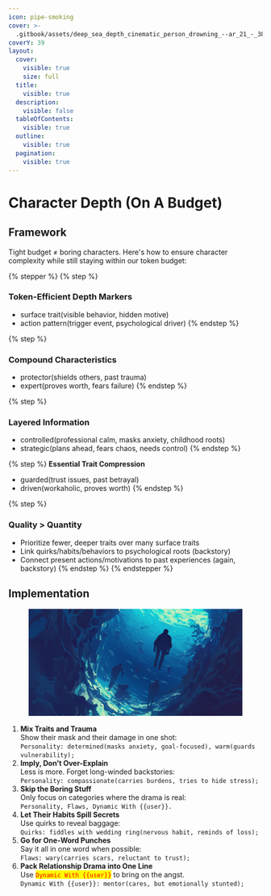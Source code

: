 ```yaml
---
icon: pipe-smoking
cover: >-
  .gitbook/assets/deep_sea_depth_cinematic_person_drowning_--ar_21_-_384ccebc-4319-4f08-8250-8d8921772f54_1.png
coverY: 39
layout:
  cover:
    visible: true
    size: full
  title:
    visible: true
  description:
    visible: false
  tableOfContents:
    visible: true
  outline:
    visible: true
  pagination:
    visible: true
---
```


# Character Depth (On A Budget)

## Framework

Tight budget ≠ boring characters. Here's how to ensure character complexity while still staying within our token budget:

{% stepper %}
{% step %}
### **Token-Efficient Depth Markers**

* surface trait(visible behavior, hidden motive)
* action pattern(trigger event, psychological driver)
{% endstep %}

{% step %}
### **Compound Characteristics**

* protector(shields others, past trauma)
* expert(proves worth, fears failure)
{% endstep %}

{% step %}
### **Layered Information**

* controlled(professional calm, masks anxiety, childhood roots)
* strategic(plans ahead, fears chaos, needs control)
{% endstep %}

{% step %}
**Essential Trait Compression**

* guarded(trust issues, past betrayal)
* driven(workaholic, proves worth)
{% endstep %}

{% step %}
### **Quality > Quantity**

* Prioritize fewer, deeper traits over many surface traits
* Link quirks/habits/behaviors to psychological roots (backstory)
* Connect present actions/motivations to past experiences (again, backstory)
{% endstep %}
{% endstepper %}

## Implementation

<figure><img src=".gitbook/assets/deep_sea_depth_cinematic_person_drowning_--ar_21_-_384ccebc-4319-4f08-8250-8d8921772f54_0.png" alt=""><figcaption></figcaption></figure>

1. **Mix Traits and Trauma**\
   Show their mask and their damage in one shot:\
   `Personality: determined(masks anxiety, goal-focused), warm(guards vulnerability);`
2. **Imply, Don’t Over-Explain**\
   Less is more. Forget long-winded backstories:\
   `Personality: compassionate(carries burdens, tries to hide stress);`
3. **Skip the Boring Stuff**\
   Only focus on categories where the drama is real: \
   `Personality, Flaws, Dynamic With {{user}}.`
4. **Let Their Habits Spill Secrets**\
   Use quirks to reveal baggage:\
   `Quirks: fiddles with wedding ring(nervous habit, reminds of loss);`
5. **Go for One-Word Punches**\
   Say it all in one word when possible:\
   `Flaws: wary(carries scars, reluctant to trust);`
6. **Pack Relationship Drama into One Line** \
   Use <mark style="color:red;">`Dynamic With {{user}}`</mark> to bring on the angst.\
   `Dynamic With {{user}}: mentor(cares, but emotionally stunted);`

